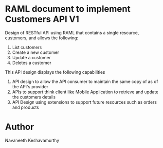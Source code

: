 # RAML document to implement Customers API  V1 
Design of RESTful API using RAML that contains a single resource, customers, and allows the following:
 
1.	List customers
2.	Create a new customer
3.	Update a customer
4.	Deletes a customer

This API design displays the following capabilities

1.	API design to allow the API consumer to maintain the same copy of as of the API's provider 
2.	APIs to support think client like Mobile Application  to retrieve and update the customers details
3.  API Design using extensions to support future resources such as orders and products  


# Author

Navaneeth Keshavamurthy
